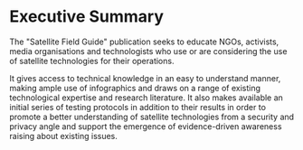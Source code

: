 # Executive Summary

The "Satellite Field Guide" publication seeks to educate NGOs, activists, media organisations and technologists who use or are considering the use of satellite technologies for their operations.

It gives access to technical knowledge in an easy to understand manner, making ample use of infographics and draws on a range of existing technological expertise and research literature. It also makes available an initial series of testing protocols in addition to their results in order to promote a better understanding of satellite technologies from a security and privacy angle and support the emergence of evidence-driven awareness raising about existing issues.